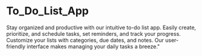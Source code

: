 # To_Do_List_App
Stay organized and productive with our intuitive to-do list app. Easily create, prioritize, and schedule tasks, set reminders, and track your progress. Customize your lists with categories, due dates, and notes. Our user-friendly interface makes managing your daily tasks a breeze."

